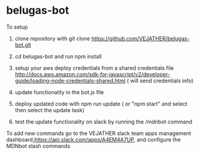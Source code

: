 # belugas-bot

To setup
1. clone repository with git clone https://github.com/VEJATHER/belugas-bot.git

2. cd belugas-bot and run npm install

3. setup your aws deploy credentials from a shared credentials file  http://docs.aws.amazon.com/sdk-for-javascript/v2/developer-guide/loading-node-credentials-shared.html ( will send credentials info)

4. update functionality in the bot.js file

5. deploy updated code with npm run update ( or "npm start" and select then select the update task)

6. test the update functionality on slack by running the /mdnbot command

To add new commands go to the VEJATHER slack team apps management dashboard,https://api.slack.com/apps/A4EM4A7UP, and configure the MDNbot slash commands

